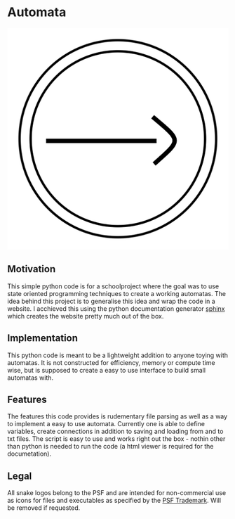 # Automata
![logo](icons/Logo.png)
## Motivation
This simple python code is for a schoolproject where the goal was to use state oriented programming techniques to create a working automatas.  The idea behind this project is to generalise this idea and wrap the code in a website.  I acchieved this using the python documentation generator [sphinx](https://www.sphinx-doc.org/en/master/) which creates the website pretty much out of the box.

## Implementation
This python code is meant to be a lightweight addition to anyone toying with automatas.  It is not constructed for efficiency, memory or compute time wise, but is supposed to create a easy to use interface to build small automatas with.

## Features
The features this code provides is rudementary file parsing as well as a way to implement a easy to use automata.  Currently one is able to define variables, create connections in addition to saving and loading from and to txt files.  The script is easy to use and works right out the box - nothin other than python is needed to run the code (a html viewer is required for the documetation).

## Legal
All snake logos belong to the PSF and are intended for non-commercial use as icons for files and executables as specified by the [PSF Trademark](https://www.python.org/psf/trademarks/).  Will be removed if requested.
